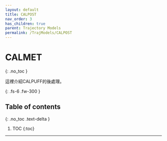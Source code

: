 ```yaml
---
layout: default
title: CALPOST
nav_order: 3
has_children: true
parent: Trajectory Models
permalink: /TrajModels/CALPOST
---
```


# CALMET
{: .no_toc }

這裡介紹CALPUFF的後處理。

{: .fs-6 .fw-300 }

## Table of contents
{: .no_toc .text-delta }

1. TOC
{:toc}

---


